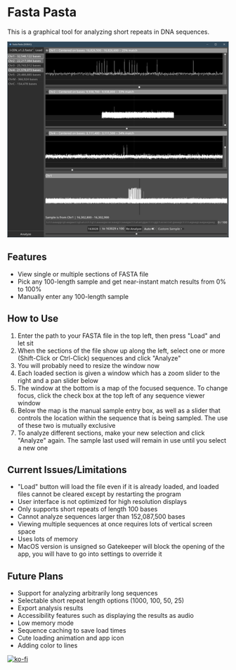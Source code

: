 # Fasta Pasta

This is a graphical tool for analyzing short repeats in DNA sequences.

![An image showing an example of the user interface](images/fp1.png)

## Features

- View single or multiple sections of FASTA file
- Pick any 100-length sample and get near-instant match results from 0% to 100%
- Manually enter any 100-length sample

## How to Use

1. Enter the path to your FASTA file in the top left, then press "Load" and let sit
2. When the sections of the file show up along the left, select one or more (Shift-Click or Ctrl-Click) sequences and click "Analyze"
3. You will probably need to resize the window now
4. Each loaded section is given a window which has a zoom slider to the right and a pan slider below
5. The window at the bottom is a map of the focused sequence. To change focus, click the check box at the top left of any sequence viewer window
6. Below the map is the manual sample entry box, as well as a slider that controls the location within the sequence that is being sampled. The use of these two is mutually exclusive
7. To analyze different sections, make your new selection and click "Analyze" again. The sample last used will remain in use until you select a new one

## Current Issues/Limitations

- "Load" button will load the file even if it is already loaded, and loaded files cannot be cleared except by restarting the program
- User interface is not optimized for high resolution displays
- Only supports short repeats of length 100 bases
- Cannot analyze sequences larger than 152,087,500 bases
- Viewing multiple sequences at once requires lots of vertical screen space
- Uses lots of memory
- MacOS version is unsigned so Gatekeeper will block the opening of the app, you will have to go into settings to override it

## Future Plans

- Support for analyzing arbitrarily long sequences
- Selectable short repeat length options (1000, 100, 50, 25)
- Export analysis results
- Accessibility features such as displaying the results as audio
- Low memory mode
- Sequence caching to save load times
- Cute loading animation and app icon
- Adding color to lines

 
[![ko-fi](https://ko-fi.com/img/githubbutton_sm.svg)](https://ko-fi.com/Y8Y0NJZLS)
